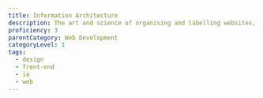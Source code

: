 ```yaml
---
title: Information Architecture
description: The art and science of organising and labelling websites, intranets, online communities and software to support usability and findability.
proficiency: 3
parentCategory: Web Development
categoryLevel: 1
tags:
  - design
  - front-end
  - ia
  - web
---
```

